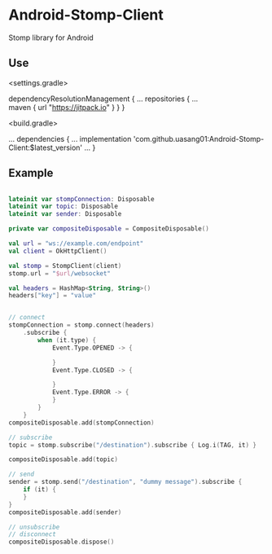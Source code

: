 # Android-Stomp-Client
Stomp library for Android


## Use


<settings.gradle>

dependencyResolutionManagement {
    ...
    repositories {
        ...       
        maven { url "https://jitpack.io" }
    }
}


<build.gradle>

...
dependencies {
    ...
    implementation 'com.github.uasang01:Android-Stomp-Client:$latest_version'
    ...
}
    



## Example 

``` kotlin

lateinit var stompConnection: Disposable
lateinit var topic: Disposable
lateinit var sender: Disposable

private var compositeDisposable = CompositeDisposable()

val url = "ws://example.com/endpoint"
val client = OkHttpClient()

val stomp = StompClient(client)
stomp.url = "$url/websocket"

val headers = HashMap<String, String>()
headers["key"] = "value"


// connect
stompConnection = stomp.connect(headers)
    .subscribe {
        when (it.type) {
            Event.Type.OPENED -> {

            }
            Event.Type.CLOSED -> {

            }
            Event.Type.ERROR -> {
            }
        }
    }
compositeDisposable.add(stompConnection)

// subscribe
topic = stomp.subscribe("/destination").subscribe { Log.i(TAG, it) }

compositeDisposable.add(topic)

// send
sender = stomp.send("/destination", "dummy message").subscribe {
    if (it) {
    }
}
compositeDisposable.add(sender)

// unsubscribe
// disconnect
compositeDisposable.dispose()
     
```
